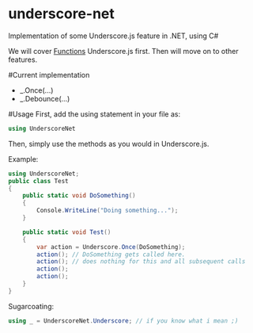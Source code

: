 underscore-net
==============

Implementation of some Underscore.js feature in .NET, using C#

We will cover [Functions](http://underscorejs.org/#functions) Underscore.js first. Then will move on to other features.

#Current implementation
* _.Once(...)
* _.Debounce(...)

#Usage
First, add the using statement in your file as:
```csharp
using UnderscoreNet
```

Then, simply use the methods as you would in Underscore.js.

Example:
```csharp
using UnderscoreNet;
public class Test
{
	public static void DoSomething()
	{
		Console.WriteLine("Doing something...");
	}

	public static void Test()
	{
		var action = Underscore.Once(DoSomething);
		action(); // DoSomething gets called here.
		action(); // does nothing for this and all subsequent calls
		action();
		action();
	}
}
```

Sugarcoating:
```csharp
using _ = UnderscoreNet.Underscore; // if you know what i mean ;)
```


